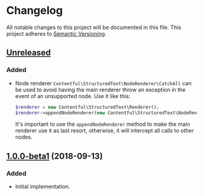 # Changelog

All notable changes to this project will be documented in this file.
This project adheres to [Semantic Versioning](http://semver.org/).

## [Unreleased](https://github.com/contentful/contentful-core.php/compare/1.0.0-beta1...HEAD)

### Added

* Node renderer `Contentful\StructuredText\NodeRenderer\CatchAll` can be used to avoid having the main renderer throw an exception in the event of an unsupported node. Use it like this:
  ``` php
  $renderer = new Contentful\StructuredText\Renderer();
  $renderer->appendNodeRenderer(new Contentful\StructuredText\NodeRenderer\CatchAll());
  ```
  It's important to use the `appendNodeRenderer` method to make the main renderer use it as last resort, otherwise, it will intercept all calls to other nodes.
    

## [1.0.0-beta1](https://github.com/contentful/contentful-core.php/tree/1.0.0-beta1) (2018-09-13)

### Added

* Initial implementation.
